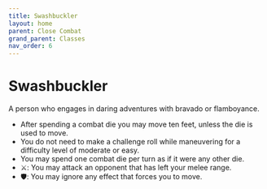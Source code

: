 ```yaml
---
title: Swashbuckler
layout: home
parent: Close Combat
grand_parent: Classes
nav_order: 6
---
```


# Swashbuckler
A person who engages in daring adventures with bravado or flamboyance.

*  After spending a combat die you may move ten feet, unless the die is used to move.
*  You do not need to make a challenge roll while maneuvering for a difficulty level of moderate or easy.
*  You may spend one combat die per turn as if it were any other die.
*  ⚔: You may attack an opponent that has left your melee range.
*  🛡: You may ignore any effect that forces you to move.
